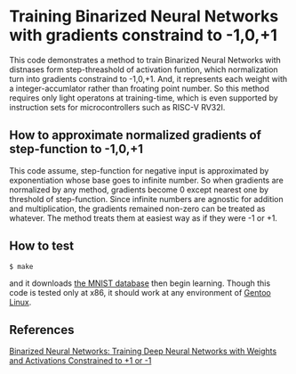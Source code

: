 # Training Binarized Neural Networks with gradients constraind to -1,0,+1

This code demonstrates a method to train Binarized Neural Networks
with distnases form step-threashold of activation funtion,
which normalization turn into gradients constraind to -1,0,+1.
And, it represents each weight with a integer-accumlator
rather than froating point number.
So this method requires only light operatons at training-time,
which is even supported by instruction sets for microcontrollers
such as RISC-V RV32I.

## How to approximate normalized gradients of step-function to -1,0,+1
This code assume, step-function for negative input is approximated
by exponentiation whose base goes to infinite number.
So when gradients are normalized by any method,
gradients become 0 except nearest one by threshold of step-function.
Since infinite numbers are agnostic for addition and multiplication,
the gradients remained non-zero can be treated as whatever.
The method treats them at easiest way as if they were -1 or +1.

## How to test
```
$ make
```

and it downloads
[the MNIST database](http://yann.lecun.com/exdb/mnist/)
then begin learning.
Though this code is tested only at x86, it should work
at any environment of [Gentoo Linux](https://www.gentoo.org/downloads/).

## References
[Binarized Neural Networks: Training Deep Neural Networks with Weights and Activations Constrained to +1 or -1](https://arxiv.org/abs/1602.02830)
